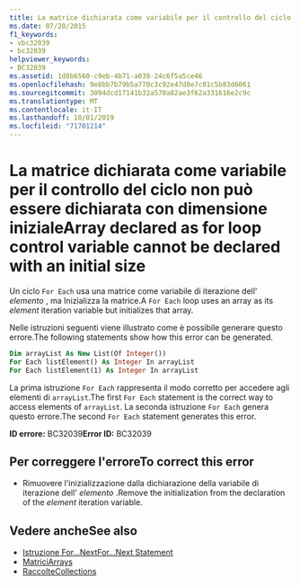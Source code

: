 ```yaml
---
title: La matrice dichiarata come variabile per il controllo del ciclo non può essere dichiarata con dimensione iniziale
ms.date: 07/20/2015
f1_keywords:
- vbc32039
- bc32039
helpviewer_keywords:
- BC32039
ms.assetid: 1d8b6560-c9eb-4b71-a038-24c6f5a5ce46
ms.openlocfilehash: 9e8bb7b79b5a770c3c92e47d8e7c01c5b83d6061
ms.sourcegitcommit: 3094dcd17141b32a570a82ae3f62a331616e2c9c
ms.translationtype: MT
ms.contentlocale: it-IT
ms.lasthandoff: 10/01/2019
ms.locfileid: "71701214"
---
```

# <a name="array-declared-as-for-loop-control-variable-cannot-be-declared-with-an-initial-size"></a><span data-ttu-id="a47a8-102">La matrice dichiarata come variabile per il controllo del ciclo non può essere dichiarata con dimensione iniziale</span><span class="sxs-lookup"><span data-stu-id="a47a8-102">Array declared as for loop control variable cannot be declared with an initial size</span></span>
<span data-ttu-id="a47a8-103">Un ciclo `For Each` usa una matrice come variabile di iterazione dell' *elemento* , ma Inizializza la matrice.</span><span class="sxs-lookup"><span data-stu-id="a47a8-103">A `For Each` loop uses an array as its *element* iteration variable but initializes that array.</span></span>  
  
 <span data-ttu-id="a47a8-104">Nelle istruzioni seguenti viene illustrato come è possibile generare questo errore.</span><span class="sxs-lookup"><span data-stu-id="a47a8-104">The following statements show how this error can be generated.</span></span>  
  
```vb  
Dim arrayList As New List(Of Integer())  
For Each listElement() As Integer In arrayList  
For Each listElement(1) As Integer In arrayList  
```  
  
 <span data-ttu-id="a47a8-105">La prima istruzione `For Each` rappresenta il modo corretto per accedere agli elementi di `arrayList`.</span><span class="sxs-lookup"><span data-stu-id="a47a8-105">The first `For Each` statement is the correct way to access elements of `arrayList`.</span></span> <span data-ttu-id="a47a8-106">La seconda istruzione `For Each` genera questo errore.</span><span class="sxs-lookup"><span data-stu-id="a47a8-106">The second `For Each` statement generates this error.</span></span>  
  
 <span data-ttu-id="a47a8-107">**ID errore:** BC32039</span><span class="sxs-lookup"><span data-stu-id="a47a8-107">**Error ID:** BC32039</span></span>  
  
## <a name="to-correct-this-error"></a><span data-ttu-id="a47a8-108">Per correggere l'errore</span><span class="sxs-lookup"><span data-stu-id="a47a8-108">To correct this error</span></span>  
  
- <span data-ttu-id="a47a8-109">Rimuovere l'inizializzazione dalla dichiarazione della variabile di iterazione dell' *elemento* .</span><span class="sxs-lookup"><span data-stu-id="a47a8-109">Remove the initialization from the declaration of the *element* iteration variable.</span></span>  
  
## <a name="see-also"></a><span data-ttu-id="a47a8-110">Vedere anche</span><span class="sxs-lookup"><span data-stu-id="a47a8-110">See also</span></span>

- [<span data-ttu-id="a47a8-111">Istruzione For...Next</span><span class="sxs-lookup"><span data-stu-id="a47a8-111">For...Next Statement</span></span>](../../../visual-basic/language-reference/statements/for-next-statement.md)
- [<span data-ttu-id="a47a8-112">Matrici</span><span class="sxs-lookup"><span data-stu-id="a47a8-112">Arrays</span></span>](../../../visual-basic/programming-guide/language-features/arrays/index.md)
- [<span data-ttu-id="a47a8-113">Raccolte</span><span class="sxs-lookup"><span data-stu-id="a47a8-113">Collections</span></span>](../../../standard/collections/index.md)
